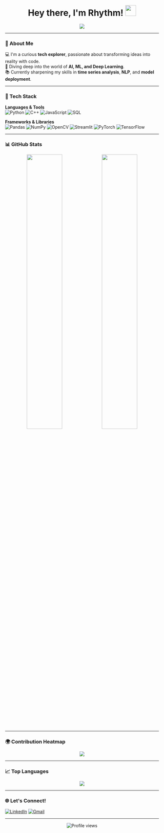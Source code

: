 <!-- GitHub Profile README - Rhythm Bhetwal -->

<h1 align="center">Hey there, I'm Rhythm! <img src="https://media.giphy.com/media/hvRJCLFzcasrR4ia7z/giphy.gif" width="35" /></h1>

<p align="center">
  <img src="https://readme-typing-svg.herokuapp.com/?font=Fira+Code&size=22&pause=1000&color=8A2BE2&center=true&width=435&lines=Machine+Learning+Enthusiast🤖;Data+Alchemist🔮;AI+Explorer🧠;Pythonic+Dreamer🐍" />
</p>

---

### 🌟 About Me

💻 I'm a curious **tech explorer**, passionate about transforming ideas into reality with code.  
🧠 Diving deep into the world of **AI, ML, and Deep Learning**.  
📚 Currently sharpening my skills in **time series analysis**, **NLP**, and **model deployment**.

---

### 🧠 Tech Stack

**Languages & Tools**  
![Python](https://img.shields.io/badge/-Python-3776AB?style=for-the-badge&logo=python&logoColor=white)
![C++](https://img.shields.io/badge/-C++-00599C?style=for-the-badge&logo=c%2b%2b&logoColor=white)
![JavaScript](https://img.shields.io/badge/-JavaScript-F7DF1E?style=for-the-badge&logo=javascript&logoColor=black)
![SQL](https://img.shields.io/badge/-SQL-4479A1?style=for-the-badge&logo=mysql&logoColor=white)

**Frameworks & Libraries**  
![Pandas](https://img.shields.io/badge/-Pandas-150458?style=for-the-badge&logo=pandas)
![NumPy](https://img.shields.io/badge/-NumPy-013243?style=for-the-badge&logo=numpy)
![OpenCV](https://img.shields.io/badge/-OpenCV-5C3EE8?style=for-the-badge&logo=opencv)
![Streamlit](https://img.shields.io/badge/-Streamlit-FF4B4B?style=for-the-badge&logo=streamlit&logoColor=white)
![PyTorch](https://img.shields.io/badge/-PyTorch-EE4C2C?style=for-the-badge&logo=pytorch&logoColor=white)
![TensorFlow](https://img.shields.io/badge/-TensorFlow-FF6F00?style=for-the-badge&logo=tensorflow&logoColor=white)

---

### 📊 GitHub Stats

<p align="center">
  <img src="https://github-readme-stats.vercel.app/api?username=mythrhyth&show_icons=true&theme=tokyonight" width="48%" />
  <img src="https://github-readme-streak-stats.herokuapp.com/?user=mythrhyth&theme=tokyonight" width="48%" />
</p>

---

### 🌍 Contribution Heatmap

<p align="center">
  <img src="https://github-readme-activity-graph.vercel.app/graph?username=mythrhyth&bg_color=1A1B27&color=9FDDFF&line=00CED1&point=7CFC00&area=true&hide_border=true" />
</p>

---

### 📈 Top Languages

<p align="center">
  <img src="https://github-readme-stats.vercel.app/api/top-langs/?username=mythrhyth&layout=compact&theme=tokyonight" />
</p>

---

### 🌐 Let's Connect!

[![LinkedIn](https://img.shields.io/badge/-Rhythm%20Bhetwal-blue?style=flat-square&logo=Linkedin&logoColor=white&link=https://www.linkedin.com/in/rhythm-bhetwal-957a7826a/)](https://www.linkedin.com/in/rhythm-bhetwal-957a7826a/)
[![Gmail](https://img.shields.io/badge/-rhythmbhetwal77@gmail.com-c14438?style=flat-square&logo=Gmail&logoColor=white&link=mailto:rhythmbhetwal77@gmail.com)](mailto:rhythmbhetwal77@gmail.com)

---

<p align="center">
  <img src="https://komarev.com/ghpvc/?username=mythrhyth&style=flat-square&color=blue" alt="Profile views" />
</p>
